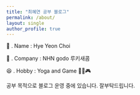 ```yaml
---
title: "최혜연 공부 블로그"
permalink: /about/
layout: single
author_profile: true
---
```




👩‍ . Name : Hye Yeon Choi

🏢 . Company : NHN godo 루키새콤

😆 . Hobby : Yoga and Game 🧘‍♀️🎮



공부 목적으로 블로그 운영 중에 있습니다.
잘부탁드립니다. 



